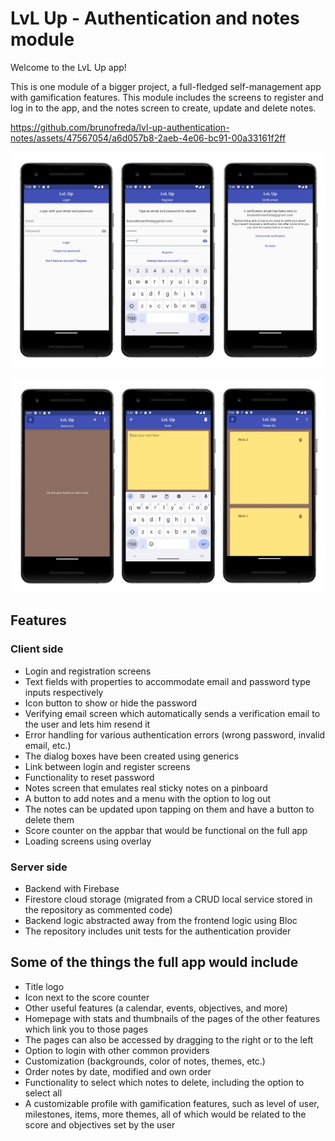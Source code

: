 # LvL Up - Authentication and notes module

Welcome to the LvL Up app!

This is one module of a bigger project, a full-fledged self-management app with gamification features. This module includes the screens to register and log in to the app, and the notes screen to create, update and delete notes.

https://github.com/brunofreda/lvl-up-authentication-notes/assets/47567054/a6d057b8-2aeb-4e06-bc91-00a33161f2ff

![LvL Up - First image](/images/lvl_up_authentication_notes_1.jpg)

![LvL Up - Second image](/images/lvl_up_authentication_notes_2.jpg)

## Features

### Client side

- Login and registration screens
- Text fields with properties to accommodate email and password type inputs respectively
- Icon button to show or hide the password
- Verifying email screen which automatically sends a verification email to the user and lets him resend it
- Error handling for various authentication errors (wrong password, invalid email, etc.)
- The dialog boxes have been created using generics
- Link between login and register screens
- Functionality to reset password
- Notes screen that emulates real sticky notes on a pinboard
- A button to add notes and a menu with the option to log out
- The notes can be updated upon tapping on them and have a button to delete them
- Score counter on the appbar that would be functional on the full app
- Loading screens using overlay

### Server side

- Backend with Firebase
- Firestore cloud storage (migrated from a CRUD local service stored in the repository as commented code)
- Backend logic abstracted away from the frontend logic using Bloc
- The repository includes unit tests for the authentication provider

## Some of the things the full app would include

- Title logo
- Icon next to the score counter
- Other useful features (a calendar, events, objectives, and more)
- Homepage with stats and thumbnails of the pages of the other features which link you to those pages
- The pages can also be accessed by dragging to the right or to the left
- Option to login with other common providers
- Customization (backgrounds, color of notes, themes, etc.)
- Order notes by date, modified and own order
- Functionality to select which notes to delete, including the option to select all
- A customizable profile with gamification features, such as level of user, milestones, items, more themes, all of which would be related to the score and objectives set by the user
